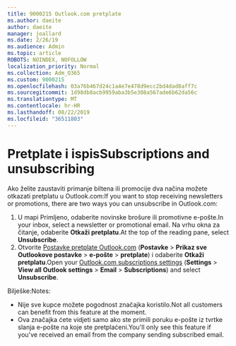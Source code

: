 ```yaml
---
title: 9000215 Outlook.com pretplate
ms.author: daeite
author: daeite
manager: joallard
ms.date: 2/26/19
ms.audience: Admin
ms.topic: article
ROBOTS: NOINDEX, NOFOLLOW
localization_priority: Normal
ms.collection: Adm_O365
ms.custom: 9000215
ms.openlocfilehash: 03a76b467d24c1a4e7e478d9ecc2bd4dad8aff7c
ms.sourcegitcommit: 1d98db8acb9959aba3b5e308a567ade6b62da56c
ms.translationtype: MT
ms.contentlocale: hr-HR
ms.lasthandoff: 08/22/2019
ms.locfileid: "36511803"
---
```

# <a name="subscriptions-and-unsubscribing"></a><span data-ttu-id="ad5cf-102">Pretplate i ispis</span><span class="sxs-lookup"><span data-stu-id="ad5cf-102">Subscriptions and unsubscribing</span></span>

<span data-ttu-id="ad5cf-103">Ako želite zaustaviti primanje biltena ili promocije dva načina možete otkazati pretplatu u Outlook.com:</span><span class="sxs-lookup"><span data-stu-id="ad5cf-103">If you want to stop receiving newsletters or promotions, there are two ways you can unsubscribe in Outlook.com:</span></span>

1. <span data-ttu-id="ad5cf-104">U mapi Primljeno, odaberite novinske brošure ili promotivne e-pošte.</span><span class="sxs-lookup"><span data-stu-id="ad5cf-104">In your inbox, select a newsletter or promotional email.</span></span> <span data-ttu-id="ad5cf-105">Na vrhu okna za čitanje, odaberite **Otkaži pretplatu**.</span><span class="sxs-lookup"><span data-stu-id="ad5cf-105">At the top of the reading pane, select **Unsubscribe**.</span></span>
2. <span data-ttu-id="ad5cf-106">Otvorite [Postavke pretplate Outlook.com](https://outlook.live.com/mail/options/mail/brandsSubscriptions) (**Postavke** > **Prikaz sve Outlookove postavke** > **e-pošte** > **pretplate**) i odaberite **Otkaži pretplatu**.</span><span class="sxs-lookup"><span data-stu-id="ad5cf-106">Open your [Outlook.com subscriptions settings](https://outlook.live.com/mail/options/mail/brandsSubscriptions) (**Settings** > **View all Outlook settings** > **Email** > **Subscriptions**) and select **Unsubscribe**.</span></span>

<span data-ttu-id="ad5cf-107">Bilješke:</span><span class="sxs-lookup"><span data-stu-id="ad5cf-107">Notes:</span></span>

- <span data-ttu-id="ad5cf-108">Nije sve kupce možete pogodnost značajka koristilo.</span><span class="sxs-lookup"><span data-stu-id="ad5cf-108">Not all customers can benefit from this feature at the moment.</span></span>
- <span data-ttu-id="ad5cf-109">Ova značajka ćete vidjeti samo ako ste primili poruku e-pošte iz tvrtke slanja e-pošte na koje ste pretplaćeni.</span><span class="sxs-lookup"><span data-stu-id="ad5cf-109">You'll only see this feature if you've received an email from the company sending subscribed email.</span></span>